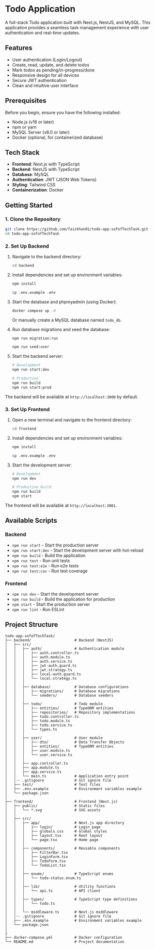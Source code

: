# Todo Application

A full-stack Todo application built with Next.js, NestJS, and MySQL. This application provides a seamless task management experience with user authentication and real-time updates.

## Features

- User authentication (Login/Logout)
- Create, read, update, and delete todos
- Mark todos as pending/in-progress/done
- Responsive design for all devices
- Secure JWT authentication
- Clean and intuitive user interface

## Prerequisites

Before you begin, ensure you have the following installed:

- Node.js (v16 or later)
- npm or yarn
- MySQL Server (v8.0 or later)
- Docker (optional, for containerized database)

## Tech Stack

- **Frontend**: Next.js with TypeScript
- **Backend**: NestJS with TypeScript
- **Database**: MySQL
- **Authentication**: JWT (JSON Web Tokens)
- **Styling**: Tailwind CSS
- **Containerization**: Docker

## Getting Started

### 1. Clone the Repository

```bash
git clone https://github.com/faizkhan01/todo-app-sofofTechTask.git
cd todo-app-sofofTechTask
```

### 2. Set Up Backend

1. Navigate to the backend directory:
   ```bash
   cd backend
   ```

2. Install dependencies and set up environment variables:
   ```bash
   npm install

   cp .env.example .env
   ```

3. Start the database and phpmyadmin (using Docker):
   ```bash
   docker compose up -d
   ```
   
   Or manually create a MySQL database named `todo_db`.

4. Run database migrations and seed the database:
   ```bash
   npm run migration:run

   npm run seed:user
   ```

5. Start the backend server:
   ```bash
   # Development
   npm run start:dev
   
   # Production
   npm run build
   npm run start:prod
   ```

The backend will be available at `http://localhost:3000` by default.

### 3. Set Up Frontend

1. Open a new terminal and navigate to the frontend directory:
   ```bash
   cd frontend
   ```

2. Install dependencies and set up environment variables:
   ```bash
   npm install

   cp .env.example .env
   ```

3. Start the development server:
   ```bash
   # Development
   npm run dev
   
   # Production build
   npm run build
   npm start
   ```

The frontend will be available at `http://localhost:3001`.

## Available Scripts

### Backend
- `npm run start` - Start the production server
- `npm run start:dev` - Start the development server with hot-reload
- `npm run build` - Build the application
- `npm run test` - Run unit tests
- `npm run test:e2e` - Run e2e tests
- `npm run test:cov` - Run test coverage

### Frontend
- `npm run dev` - Start the development server
- `npm run build` - Build the application for production
- `npm start` - Start the production server
- `npm run lint` - Run ESLint

## Project Structure

```
todo-app-sofofTechTask/
├── backend/                    # Backend (NestJS)
│   ├── src/
│   │   ├── auth/               # Authentication module
│   │   │   ├── auth.controller.ts
│   │   │   ├── auth.module.ts
│   │   │   ├── auth.service.ts
│   │   │   ├── jwt-auth.guard.ts
│   │   │   ├── jwt.strategy.ts
│   │   │   ├── local-auth.guard.ts
│   │   │   └── local.strategy.ts
│   │   │
│   │   ├── database/           # Database configurations
│   │   │   ├── migrations/     # Database migrations
│   │   │   └── seeders/        # Database seeders
│   │   │
│   │   ├── todo/               # Todo module
│   │   │   ├── entities/       # TypeORM entities
│   │   │   ├── repositories/   # Repository implementations
│   │   │   ├── todo.controller.ts
│   │   │   ├── todo.module.ts
│   │   │   ├── todo.service.ts
│   │   │   └── types.ts
│   │   │
│   │   ├── user/               # User module
│   │   │   ├── dto/            # Data Transfer Objects
│   │   │   ├── entities/       # TypeORM entities
│   │   │   ├── user.module.ts
│   │   │   └── user.service.ts
│   │   │
│   │   ├── app.controller.ts
│   │   ├── app.module.ts
│   │   ├── app.service.ts
│   │   └── main.ts             # Application entry point
│   │-- .gitignore              # Git ignore file
│   ├── test/                   # Test files
│   ├── .env.example            # Environment variables example
│   └── package.json
│
├── frontend/                   # Frontend (Next.js)
│   ├── public/                 # Static files
│   │   └── *.svg               # SVG assets
│   │
│   ├── src/
│   │   ├── app/                # Next.js app directory
│   │   │   ├── login/          # Login page
│   │   │   ├── globals.css     # Global styles
│   │   │   ├── layout.tsx      # Root layout
│   │   │   └── page.tsx        # Home page
│   │   │
│   │   ├── components/         # Reusable components
│   │   │   ├── FilterBar.tsx
│   │   │   ├── LoginForm.tsx
│   │   │   ├── TodoForm.tsx
│   │   │   └── TodoList.tsx
│   │   │
│   │   ├── enums/              # TypeScript enums
│   │   │   └── todo-status.enum.ts
│   │   │
│   │   ├── lib/                # Utility functions
│   │   │   └── api.ts          # API client
│   │   │
│   │   ├── types/              # TypeScript type definitions
│   │   │   └── todo.ts
│   │   │
│   │   └── middleware.ts       # Next.js middleware
│   │-- .gitignore              # Git ignore file
│   ├── .env.example            # Environment variables example
│   └── package.json
│
├
├── docker-compose.yml          # Docker configuration
└── README.md                   # Project documentation
```
